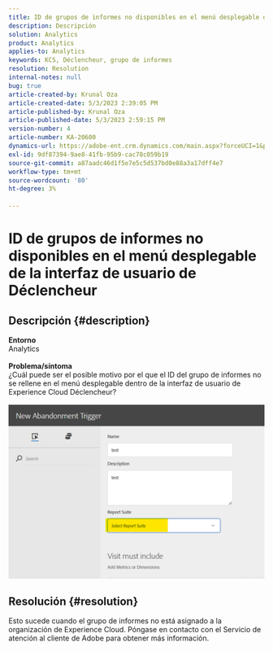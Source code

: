 ```yaml
---
title: ID de grupos de informes no disponibles en el menú desplegable de la interfaz de usuario de Déclencheur
description: Descripción
solution: Analytics
product: Analytics
applies-to: Analytics
keywords: KCS, Déclencheur, grupo de informes
resolution: Resolution
internal-notes: null
bug: true
article-created-by: Krunal Oza
article-created-date: 5/3/2023 2:39:05 PM
article-published-by: Krunal Oza
article-published-date: 5/3/2023 2:59:15 PM
version-number: 4
article-number: KA-20600
dynamics-url: https://adobe-ent.crm.dynamics.com/main.aspx?forceUCI=1&pagetype=entityrecord&etn=knowledgearticle&id=1cb8f33f-c0e9-ed11-a7c6-6045bd006b4b
exl-id: 9df87394-9ae8-41fb-95b9-cac78c059b19
source-git-commit: a87aadc46d1f5e7e5c5d537bd0e88a3a17dff4e7
workflow-type: tm+mt
source-wordcount: '80'
ht-degree: 3%

---
```


# ID de grupos de informes no disponibles en el menú desplegable de la interfaz de usuario de Déclencheur

## Descripción {#description}

<b>Entorno</b><br>Analytics<br> <br><b>Problema/síntoma</b><br>¿Cuál puede ser el posible motivo por el que el ID del grupo de informes no se rellene en el menú desplegable dentro de la interfaz de usuario de Experience Cloud Déclencheur?

![](assets/___20b8f33f-c0e9-ed11-a7c6-6045bd006b4b___.png)

## Resolución {#resolution}

Esto sucede cuando el grupo de informes no está asignado a la organización de Experience Cloud. Póngase en contacto con el Servicio de atención al cliente de Adobe para obtener más información.

<br>
